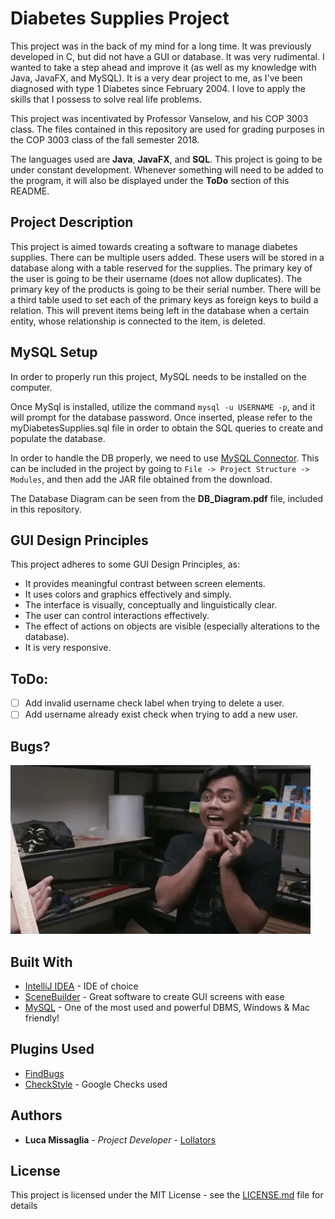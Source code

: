 # Diabetes Supplies Project

This project was in the back of my mind for a long time. It was previously developed in C, but did not have a GUI or database.
It was very rudimental. I wanted to take a step ahead and improve it (as well as my knowledge with Java, JavaFX, and MySQL). It is a very dear project to me, as I've been diagnosed with type 1 Diabetes since February 2004. I love to apply the skills that I possess to solve real life problems.

This project was incentivated by Professor Vanselow, and his COP 3003 class. 
The files contained in this repository are used for grading purposes in the COP 3003 class of the fall semester 2018.

The languages used are **Java**, **JavaFX**, and **SQL**.
This project is going to be under constant development. Whenever something will need to be added to the program, it will also  be displayed under the **ToDo** section of this README.

## Project Description

This project is aimed towards creating a software to manage diabetes supplies. There can be multiple users added. These users will be stored in a database along with a table reserved for the supplies. The primary key of the user is going to be their username (does not allow duplicates). The primary key of the products is going to be their serial number. There will be a third table used to set each of the primary keys as foreign keys to build a relation. This will prevent items being left in the database when a certain entity, whose relationship is connected to the item, is deleted.

## MySQL Setup

In order to properly run this project, MySQL needs to be installed on the computer.

Once MySql is installed, utilize the command ```mysql -u USERNAME -p```, and it will prompt for the database password. Once inserted, please refer to the myDiabetesSupplies.sql file in order to obtain the SQL queries to create and populate the database.

In order to handle the DB properly, we need to use [MySQL Connector](https://dev.mysql.com/downloads/connector/j/). This can be included in the project by going to ```File -> Project Structure -> Modules```, and then add the JAR file obtained from the download.

The Database Diagram can be seen from the **DB_Diagram.pdf** file, included in this repository.

## GUI Design Principles

This project adheres to some GUI Design Principles, as:

- It provides meaningful contrast between screen elements.
- It uses colors and graphics effectively and simply.
- The interface is visually, conceptually and linguistically clear.
- The user can control interactions effectively.
- The effect of actions on objects are visible (especially alterations to the database).
- It is very responsive.

## ToDo:
- [ ] Add invalid username check label when trying to delete a user.
- [ ] Add username already exist check when trying to add a new user.

## Bugs?

![](ohmybugs.gif)

## Built With

* [IntelliJ IDEA](https://www.jetbrains.com/idea/) - IDE of choice
* [SceneBuilder](https://gluonhq.com/products/scene-builder) - Great software to create GUI screens with ease
* [MySQL](https://www.mysql.com) - One of the most used and powerful DBMS, Windows & Mac friendly!

## Plugins Used
* [FindBugs](http://findbugs.sourceforge.net/)
* [CheckStyle](http://checkstyle.sourceforge.net/config_naming.html#PackageName) - Google Checks used

## Authors

* **Luca Missaglia** - *Project Developer* - [Lollators](https://github.com/Lollators)

## License

This project is licensed under the MIT License - see the [LICENSE.md](LICENSE.md) file for details
